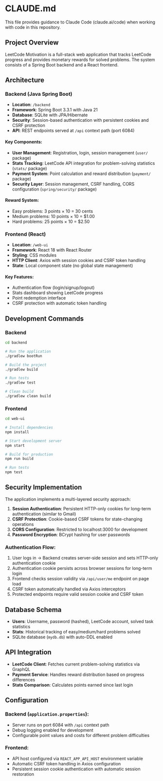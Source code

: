# CLAUDE.md

This file provides guidance to Claude Code (claude.ai/code) when working with code in this repository.

## Project Overview

LeetCode Motivation is a full-stack web application that tracks LeetCode progress and provides monetary rewards for solved problems. The system consists of a Spring Boot backend and a React frontend.

## Architecture

### Backend (Java Spring Boot)
- **Location**: `/backend`
- **Framework**: Spring Boot 3.3.1 with Java 21
- **Database**: SQLite with JPA/Hibernate
- **Security**: Session-based authentication with persistent cookies and CSRF protection
- **API**: REST endpoints served at `/api` context path (port 6084)

#### Key Components:
- **User Management**: Registration, login, session management (`user/` package)
- **Stats Tracking**: LeetCode API integration for problem-solving statistics (`stats/` package)
- **Payment System**: Point calculation and reward distribution (`payment/` package)
- **Security Layer**: Session management, CSRF handling, CORS configuration (`spring/security/` package)

#### Reward System:
- Easy problems: 3 points × 10 = 30 cents
- Medium problems: 10 points × 10 = $1.00  
- Hard problems: 25 points × 10 = $2.50

### Frontend (React)
- **Location**: `/web-ui`
- **Framework**: React 18 with React Router
- **Styling**: CSS modules
- **HTTP Client**: Axios with session cookies and CSRF token handling
- **State**: Local component state (no global state management)

#### Key Features:
- Authentication flow (login/signup/logout)
- Stats dashboard showing LeetCode progress
- Point redemption interface
- CSRF protection with automatic token handling

## Development Commands

### Backend
```bash
cd backend

# Run the application
./gradlew bootRun

# Build the project
./gradlew build

# Run tests
./gradlew test

# Clean build
./gradlew clean build
```

### Frontend
```bash
cd web-ui

# Install dependencies
npm install

# Start development server
npm start

# Build for production
npm run build

# Run tests
npm test
```

## Security Implementation

The application implements a multi-layered security approach:

1. **Session Authentication**: Persistent HTTP-only cookies for long-term authentication (similar to Gmail)
2. **CSRF Protection**: Cookie-based CSRF tokens for state-changing operations
3. **CORS Configuration**: Restricted to localhost:3000 for development
4. **Password Encryption**: BCrypt hashing for user passwords

### Authentication Flow:
1. User logs in → Backend creates server-side session and sets HTTP-only authentication cookie
2. Authentication cookie persists across browser sessions for long-term login
3. Frontend checks session validity via `/api/user/me` endpoint on page load
4. CSRF token automatically handled via Axios interceptors
5. Protected endpoints require valid session cookie and CSRF token

## Database Schema

- **Users**: Username, password (hashed), LeetCode account, solved task statistics
- **Stats**: Historical tracking of easy/medium/hard problems solved
- SQLite database (`mydb.db`) with auto-DDL enabled

## API Integration

- **LeetCode Client**: Fetches current problem-solving statistics via GraphQL
- **Payment Service**: Handles reward distribution based on progress differences
- **Stats Comparison**: Calculates points earned since last login

## Configuration

### Backend (`application.properties`):
- Server runs on port 6084 with `/api` context path
- Debug logging enabled for development
- Configurable point values and costs for different problem difficulties

### Frontend:
- API host configured via `REACT_APP_API_HOST` environment variable
- Automatic CSRF token handling in Axios configuration
- Persistent session cookie authentication with automatic session restoration